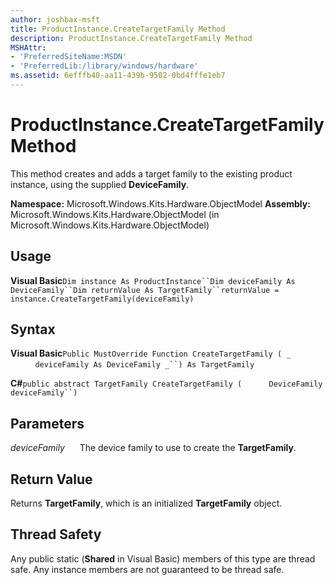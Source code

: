 ```yaml
---
author: joshbax-msft
title: ProductInstance.CreateTargetFamily Method
description: ProductInstance.CreateTargetFamily Method
MSHAttr:
- 'PreferredSiteName:MSDN'
- 'PreferredLib:/library/windows/hardware'
ms.assetid: 6efffb40-aa11-439b-9502-0bd4fffe1eb7
---
```


# ProductInstance.CreateTargetFamily Method


This method creates and adds a target family to the existing product instance, using the supplied **DeviceFamily**.

**Namespace:** Microsoft.Windows.Kits.Hardware.ObjectModel **Assembly:** Microsoft.Windows.Kits.Hardware.ObjectModel (in Microsoft.Windows.Kits.Hardware.ObjectModel)

## Usage


**Visual Basic**`Dim instance As ProductInstance``Dim deviceFamily As DeviceFamily``Dim returnValue As TargetFamily``returnValue = instance.CreateTargetFamily(deviceFamily)`

## Syntax


**Visual Basic**`Public MustOverride Function CreateTargetFamily ( _`           `deviceFamily As DeviceFamily _``) As TargetFamily`

**C#**`public abstract TargetFamily CreateTargetFamily (`           `DeviceFamily deviceFamily``)`

## Parameters


*deviceFamily*      The device family to use to create the **TargetFamily**.

## Return Value


Returns **TargetFamily**, which is an initialized **TargetFamily** object.

## Thread Safety


Any public static (**Shared** in Visual Basic) members of this type are thread safe. Any instance members are not guaranteed to be thread safe.

 

 






